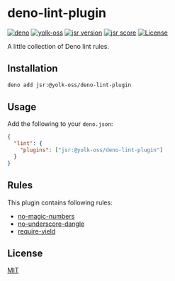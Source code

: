 # deno-lint-plugin

[![deno][deno-src]][deno-href]
[![yolk-oss][yolk-src]][yolk-href]
[![jsr version][jsr-version-src]][jsr-href]
[![jsr score][jsr-score-src]][jsr-href]
[![License][license-src]][license-href]

A little collection of Deno lint rules.

## Installation

```bash
deno add jsr:@yolk-oss/deno-lint-plugin
```

## Usage

Add the following to your `deno.json`:

```json
{
  "lint": {
    "plugins": ["jsr:@yolk-oss/deno-lint-plugin"]
  }
}
```

## Rules 

This plugin contains following rules:

- [no-magic-numbers](./rules/no-magic-numbers.ts)
- [no-underscore-dangle](./rules/no-underscore-dangle.ts)
- [require-yield](./rules/require-yield.ts)

## License

[MIT](./LICENSE)

<!-- Badges -->

[deno-src]: https://img.shields.io/badge/deno-black?logo=deno&logoColor=white
[deno-href]: https://deno.com/
[yolk-src]: https://img.shields.io/badge/yolk-deno-blue.svg?logo=data:image/svg%2bxml;base64,PHN2ZyB3aWR0aD0iODAwIiBoZWlnaHQ9IjgwMCIgdmlld0JveD0iMCAwIDgwMCA4MDAiIGZpbGw9Im5vbmUiIHhtbG5zPSJodHRwOi8vd3d3LnczLm9yZy8yMDAwL3N2ZyI+CjxyZWN0IHdpZHRoPSI4MDAiIGhlaWdodD0iODAwIiBmaWxsPSIjRUZFQkU4Ii8+CjxyZWN0IHg9IjQwNSIgeT0iMTI1IiB3aWR0aD0iMjcwIiBoZWlnaHQ9IjI3MCIgcng9IjYwIiBmaWxsPSIjRjRCQjI5Ii8+CjxjaXJjbGUgY3g9IjU0MCIgY3k9IjI2MCIgcj0iMTM1IiBmaWxsPSIjRjRCQjI5Ii8+Cjwvc3ZnPgo=&style=flat-square&labelColor=EFEBE8&color=F4BB29
[yolk-href]: https://github.com/yolk-oss/deno-lint-plugin

[jsr-version-src]: https://jsr.io/badges/@yolk-oss/deno-lint-plugin?style=flat-square
[jsr-score-src]: https://jsr.io/badges/@yolk-oss/deno-lint-plugin/score?style=flat-square
[jsr-href]: https://jsr.io/@yolk-oss/deno-lint-plugin

[license-src]: https://img.shields.io/github/license/yolk-oss/elysia-plugin.svg?style=flat-square&labelColor=EFEBE8&color=F4BB29
[license-href]: https://github.com/yolk-oss/elysia-plugin/blob/main/LICENSE